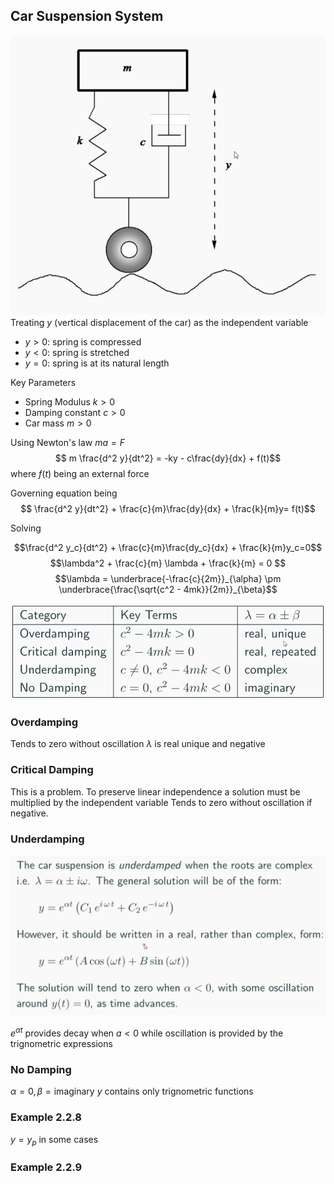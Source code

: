 ## Car Suspension System

![](1646519964.png)
Treating $y$ (vertical displacement of the car) as the independent variable
- $y>0:$ spring is compressed
- $y<0:$ spring is stretched
- $y=0:$ spring is at its natural length

Key Parameters
- Spring Modulus $k>0$
- Damping constant $c>0$
- Car mass $m>0$

Using Newton's law $ma=F$
$$ m \frac{d^2 y}{dt^2} = -ky - c\frac{dy}{dx} + f(t)$$
where $f(t)$ being an external force

Governing equation being 
$$ \frac{d^2 y}{dt^2} + \frac{c}{m}\frac{dy}{dx} + \frac{k}{m}y= f(t)$$

Solving

$$\frac{d^2 y_c}{dt^2} + \frac{c}{m}\frac{dy_c}{dx} + \frac{k}{m}y_c=0$$
$$\lambda^2 + \frac{c}{m} \lambda + \frac{k}{m} = 0 $$
$$\lambda = \underbrace{-\frac{c}{2m}}_{\alpha} 
\pm \underbrace{\frac{\sqrt{c^2 - 4mk}}{2m}}_{\beta}$$

![](1646524073.png)

### Overdamping

Tends to zero without oscillation $\lambda$ is real unique and negative

### Critical Damping

This is a problem. To preserve linear independence a solution must be multiplied by 
the independent variable
Tends to zero without oscillation if negative.

### Underdamping

![](1646524876.png)

$e^{\alpha t}$ provides decay when $a<0$
while oscillation is provided by the trignometric expressions

### No Damping

$\alpha = 0, \beta = \text{imaginary}$
$y$ contains only trignometric functions

### Example 2.2.8

$y = y_p$ in some cases

### Example 2.2.9